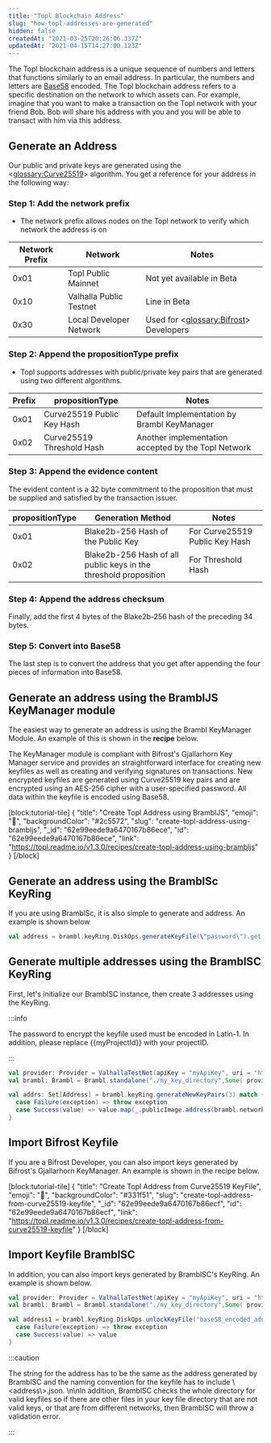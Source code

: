 ```yaml
---
title: "Topl Blockchain Address"
slug: "how-topl-addresses-are-generated"
hidden: false
createdAt: "2021-03-25T20:26:06.337Z"
updatedAt: "2021-04-15T14:27:00.123Z"
---
```

The Topl blockchain address is a unique sequence of numbers and letters that functions similarly to an email address. In particular, the numbers and letters are [Base58](https://tools.ietf.org/id/draft-msporny-base58-01.html) encoded.  The Topl blockchain address refers to a specific destination on the network to which assets can. For example, imagine that you want to make a transaction on the Topl network with your friend Bob. Bob will share his address with you and you will be able to transact with him via this address.

## Generate an Address

Our public and private keys are generated using the <<glossary:Curve25519>> algorithm. You get a reference for your address in the following way:

### Step 1: Add the network prefix

- The network prefix allows nodes on the Topl network to verify which network the address is on

| Network Prefix | Network                 | Notes                                     |
| -------------- | ----------------------- | ----------------------------------------- |
| 0x01           | Topl Public Mainnet     | Not yet available in Beta                 |
| 0x10           | Valhalla Public Testnet | Line in Beta                              |
| 0x30           | Local Developer Network | Used for <<glossary:Bifrost>>  Developers |

### Step 2: Append the propositionType prefix

- Topl supports addresses with public/private key pairs that are generated using two different algorithms.

| Prefix | propositionType            | Notes                                               |
| ------ | -------------------------- | --------------------------------------------------- |
| 0x01   | Curve25519 Public Key Hash | Default Implementation by Brambl KeyManager         |
| 0x02   | Curve25519 Threshold Hash  | Another implementation accepted by the Topl Network |

### Step 3: Append the evidence content

The evident content is a 32 byte commitment to the proposition that must be supplied and satisfied by the transaction issuer.

| propositionType | Generation Method | Notes |
| --- | --- | --- |
| 0x01 | Blake2b-256 Hash of the Public Key | For Curve25519 Public Key Hash |
| 0x02 | Blake2b-256 Hash of all public keys in the threshold proposition | For Threshold Hash |

### Step 4: Append the address checksum

Finally, add the first 4 bytes of the Blake2b-256 hash of the preceding 34 bytes.

### Step 5: Convert into Base58

The last step is to convert the address that you get after appending the four pieces of information into Base58.


## Generate an address using the BramblJS KeyManager module

The easiest way to generate an address is using the Brambl KeyManager Module. An example of this is shown in the **recipe** below.

The KeyManager module is compliant with Bifrost's Gjallarhorn Key Manager service and provides an straightforward interface for creating new keyfiles as well as creating and verifying signatures on transactions. New encrypted keyfiles are generated using Curve25519 key pairs and are encrypted using an AES-256 cipher with a user-specified password. All data within the keyfile is encoded using Base58.

[block:tutorial-tile]
{
  "title": "Create Topl Address using BramblJS",
  "emoji": "💐",
  "backgroundColor": "#2c5572",
  "slug": "create-topl-address-using-brambljs",
  "_id": "62e99eede9a6470167b86ece",
  "id": "62e99eede9a6470167b86ece",
  "link": "https://topl.readme.io/v1.3.0/recipes/create-topl-address-using-brambljs"
}
[/block]

## Generate an address using the BramblSc KeyRing

If you are using BramblSc, it is also simple to generate and address. An example is shown below

```scala
val address = brambl.keyRing.DiskOps.generateKeyFile(\"password\").get
```

## Generate multiple addresses using the BramblSC KeyRing

First, let's initialize our BramblSC instance, then create 3 addresses using the KeyRing.

:::info

The password to encrypt the keyfile used must be encoded in Latin-1. In addition, please replace {{myProjectId}} with your projectID.

:::

```scala
val provider: Provider = ValhallaTestNet(apiKey = "myApiKey", uri = "https://staging.vertx.topl.services/valhalla/{{myProjectId}}")
val brambl: Brambl = Brambl.standalone("./my_key_directory",Some( provider))

val addrs: Set[Address] = brambl.keyRing.generateNewKeyPairs(3) match {
  case Failure(exception) => throw exception
  case Success(value) => value.map(_.publicImage.address(brambl.networkPrefix))
}
```

## Import Bifrost Keyfile

If you are a Bifrost Developer, you can also import keys generated by Bifrost's Gjallarhorn KeyManager. An example is shown in the recipe below.

[block:tutorial-tile]
{
  "title": "Create Topl Address from Curve25519 KeyFile",
  "emoji": "🍥",
  "backgroundColor": "#331f51",
  "slug": "create-topl-address-from-curve25519-keyfile",
  "_id": "62e99eede9a6470167b86ecf",
  "id": "62e99eede9a6470167b86ecf",
  "link": "https://topl.readme.io/v1.3.0/recipes/create-topl-address-from-curve25519-keyfile"
}
[/block]

## Import Keyfile BramblSC

In addition, you can also import keys generated by BramblSC's KeyRing. An example is shown below.

```scala
val provider: Provider = ValhallaTestNet(apiKey = "myApiKey", uri = "https://staging.vertx.topl.services/valhalla/{{myProjectId}}\")
val brambl: Brambl = Brambl.standalone("./my_key_directory",Some( provider))

val address1 = brambl.keyRing.DiskOps.unlockKeyFile("base58_encoded_address", "password") match {
  case Failure(exception) => throw exception
  case Success(value) => value
}
```

:::caution

The string for the address has to be the same as the address generated by BramblSC and the naming convention for the keyfile has to include \\<address\\>.json. \n\nIn addition, BramblSC checks the whole directory for valid keyfiles so if there are other files in your key file directory that are not valid keys, or that are from different networks, then BramblSC will throw a validation error.

:::
